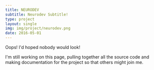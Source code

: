 ```yaml
---
title: NEURODEV
subtitle: Neurodev Subtitle!
type: project
layout: single
img: img/project/neurodev.png
date: 2016-05-01
---
```


Oops!
I'd hoped nobody would look!

I'm still working on this page, pulling together all the source code and making documentation for the project so that others might join me.
